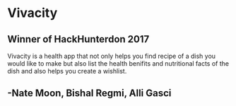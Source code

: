 # Vivacity
## Winner of HackHunterdon 2017
Vivacity is a health app that not only helps you find recipe of a dish you would like to make but also list the health benifits and nutritional facts of the dish and also helps you create a wishlist.

## -Nate Moon, Bishal Regmi, Alli Gasci
